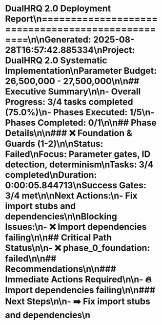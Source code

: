 # DualHRQ 2.0 Deployment Report\n==================================================\n\n**Generated:** 2025-08-28T16:57:42.885334\n**Project:** DualHRQ 2.0 Systematic Implementation\n**Parameter Budget:** 26,500,000 - 27,500,000\n\n## Executive Summary\n\n- **Overall Progress:** 3/4 tasks completed (75.0%)\n- **Phases Executed:** 1/5\n- **Phases Completed:** 0/1\n\n## Phase Details\n\n### ❌ Foundation & Guards (1-2)\n\n**Status:** Failed\n**Focus:** Parameter gates, ID detection, determinism\n**Tasks:** 3/4 completed\n**Duration:** 0:00:05.844713\n**Success Gates:** 3/4 met\n\n**Next Actions:**\n- Fix import stubs and dependencies\n\n**Blocking Issues:**\n- ❌ Import dependencies failing\n\n## Critical Path Status\n\n- ❌ phase_0_foundation: failed\n\n## Recommendations\n\n### Immediate Actions Required\n\n- 🔥 Import dependencies failing\n\n### Next Steps\n\n- ➡️ Fix import stubs and dependencies\n
